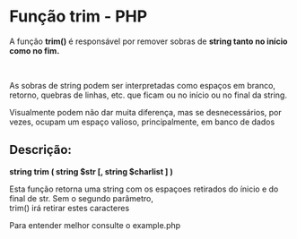 <h1>Função trim - PHP</h1>
<p>A função <b>trim()</b> é responsável por remover sobras de <b>string tanto no início como no fim.</b></p><br>
<p> As sobras de string podem ser interpretadas como espaços em branco, retorno, quebras de linhas, etc. que ficam ou no início ou no final da string.<br></p>

<p>Visualmente podem não dar muita diferença, mas se desnecessários, por vezes, ocupam um espaço valioso, principalmente, em banco de dados</p>

<h2>Descrição: </h2>
<b>string trim ( string $str [, string $charlist ] )</b>

<p>Esta função retorna uma string com os espaçoes retirados do ínicio e do final de str. Sem o segundo parâmetro,<br> trim() irá retirar estes caracteres</p>

<p>Para entender melhor consulte o example.php</p>

